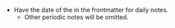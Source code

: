 
- Have the date of the in the frontmatter for daily notes.
	- Other periodic notes will be omitted.